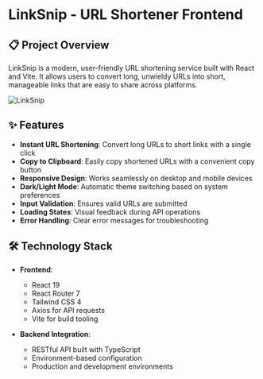 # LinkSnip - URL Shortener Frontend

## 📋 Project Overview

LinkSnip is a modern, user-friendly URL shortening service built with React and Vite. It allows users to convert long, unwieldy URLs into short, manageable links that are easy to share across platforms.

![LinkSnip](https://url-shortener-na4u.onrender.com/logo.png)

## ✨ Features

- **Instant URL Shortening**: Convert long URLs to short links with a single click
- **Copy to Clipboard**: Easily copy shortened URLs with a convenient copy button
- **Responsive Design**: Works seamlessly on desktop and mobile devices
- **Dark/Light Mode**: Automatic theme switching based on system preferences
- **Input Validation**: Ensures valid URLs are submitted
- **Loading States**: Visual feedback during API operations
- **Error Handling**: Clear error messages for troubleshooting

## 🛠️ Technology Stack

- **Frontend**:
  - React 19
  - React Router 7
  - Tailwind CSS 4
  - Axios for API requests
  - Vite for build tooling

- **Backend Integration**:
  - RESTful API built with TypeScript
  - Environment-based configuration
  - Production and development environments

